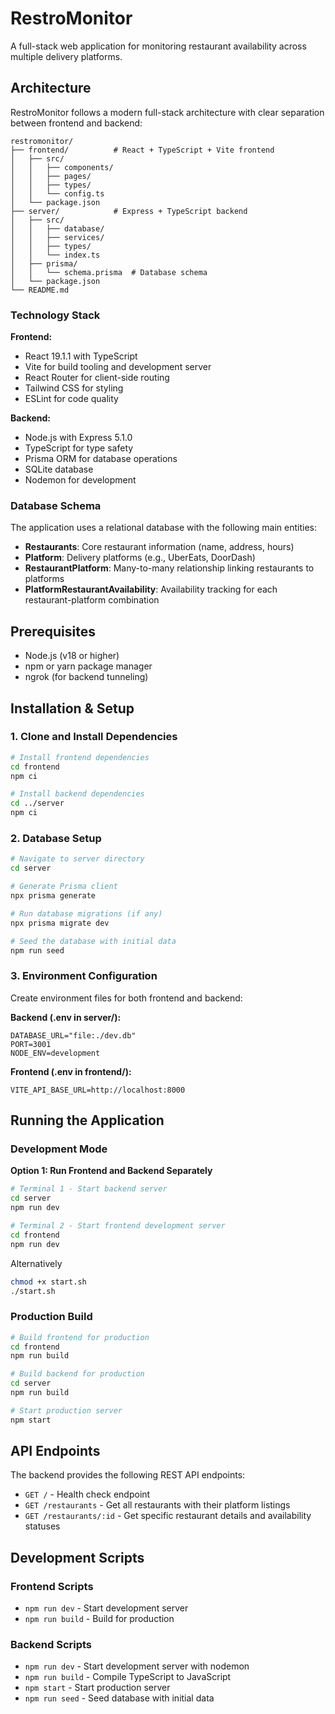 # RestroMonitor

A full-stack web application for monitoring restaurant availability across multiple delivery platforms.

## Architecture

RestroMonitor follows a modern full-stack architecture with clear separation between frontend and backend:

```
restromonitor/
├── frontend/          # React + TypeScript + Vite frontend
│   ├── src/
│   │   ├── components/    
│   │   ├── pages/         
│   │   ├── types/         
│   │   └── config.ts      
│   └── package.json
├── server/            # Express + TypeScript backend
│   ├── src/
│   │   ├── database/      
│   │   ├── services/      
│   │   ├── types/         
│   │   └── index.ts       
│   ├── prisma/
│   │   └── schema.prisma  # Database schema
│   └── package.json
└── README.md
```

### Technology Stack

**Frontend:**
- React 19.1.1 with TypeScript
- Vite for build tooling and development server
- React Router for client-side routing
- Tailwind CSS for styling
- ESLint for code quality

**Backend:**
- Node.js with Express 5.1.0
- TypeScript for type safety
- Prisma ORM for database operations
- SQLite database
- Nodemon for development

### Database Schema

The application uses a relational database with the following main entities:

- **Restaurants**: Core restaurant information (name, address, hours)
- **Platform**: Delivery platforms (e.g., UberEats, DoorDash)
- **RestaurantPlatform**: Many-to-many relationship linking restaurants to platforms
- **PlatformRestaurantAvailability**: Availability tracking for each restaurant-platform combination

## Prerequisites

- Node.js (v18 or higher)
- npm or yarn package manager
- ngrok (for backend tunneling)

## Installation & Setup

### 1. Clone and Install Dependencies

```bash
# Install frontend dependencies
cd frontend
npm ci

# Install backend dependencies
cd ../server
npm ci
```

### 2. Database Setup

```bash
# Navigate to server directory
cd server

# Generate Prisma client
npx prisma generate

# Run database migrations (if any)
npx prisma migrate dev

# Seed the database with initial data
npm run seed
```

### 3. Environment Configuration

Create environment files for both frontend and backend:

**Backend (.env in server/):**
```env
DATABASE_URL="file:./dev.db"
PORT=3001
NODE_ENV=development
```

**Frontend (.env in frontend/):**
```env
VITE_API_BASE_URL=http://localhost:8000
```

## Running the Application

### Development Mode

**Option 1: Run Frontend and Backend Separately**

```bash
# Terminal 1 - Start backend server
cd server
npm run dev

# Terminal 2 - Start frontend development server
cd frontend
npm run dev
```
Alternatively

```bash
chmod +x start.sh
./start.sh

```


### Production Build

```bash
# Build frontend for production
cd frontend
npm run build

# Build backend for production
cd server
npm run build

# Start production server
npm start
```

## API Endpoints

The backend provides the following REST API endpoints:

- `GET /` - Health check endpoint
- `GET /restaurants` - Get all restaurants with their platform listings
- `GET /restaurants/:id` - Get specific restaurant details and availability statuses


## Development Scripts

### Frontend Scripts
- `npm run dev` - Start development server
- `npm run build` - Build for production

### Backend Scripts
- `npm run dev` - Start development server with nodemon
- `npm run build` - Compile TypeScript to JavaScript
- `npm start` - Start production server
- `npm run seed` - Seed database with initial data
